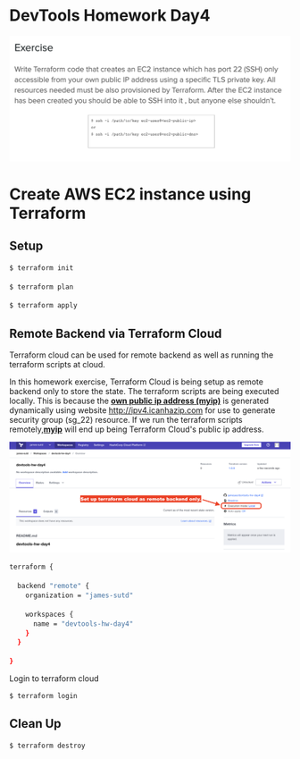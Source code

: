 # DevTools Homework Day4


![hw day4](images/devtools-hw-day4.png)

# Create AWS EC2 instance using Terraform

## Setup

```bash
$ terraform init

$ terraform plan

$ terraform apply
```

## Remote Backend via Terraform Cloud

Terraform cloud can be used for remote backend as well as running the terraform scripts at cloud.

In this homework exercise, Terraform Cloud is being setup as remote backend only to store the state. The terraform scripts are being executed locally. This is because the  **<u>own public ip address (myip)</u>** is generated dynamically using website http://ipv4.icanhazip.com for use to generate security group (sg_22) resource. If we run the terraform scripts remotely,**<u>myip</u>** will end up being Terraform Cloud's public ip address.

![terraform cloud](images/terraform-cloud.png)


```bash
terraform {

  backend "remote" {
    organization = "james-sutd"

    workspaces {
      name = "devtools-hw-day4"
    }
  }

}

```

Login to terraform cloud
```bash
$ terraform login
```



## Clean Up

```bash
$ terraform destroy
```